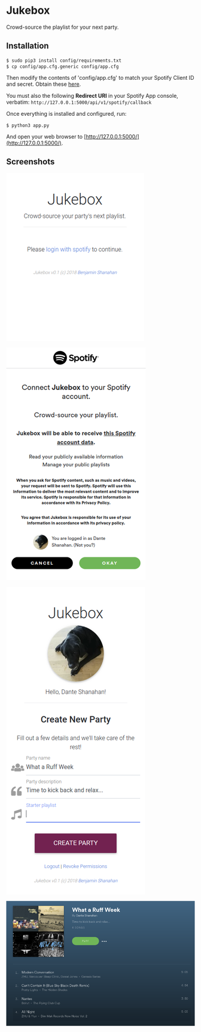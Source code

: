 # Jukebox

Crowd-source the playlist for your next party.

## Installation

    $ sudo pip3 install config/requirements.txt
    $ cp config/app.cfg.generic config/app.cfg

Then modify the contents of 'config/app.cfg' to match your Spotify Client ID and secret. Obtain these [here](https://developer.spotify.com/my-applications/).

You must also the following **Redirect URI** in your Spotify App console, verbatim: `http://127.0.0.1:5000/api/v1/spotify/callback`

Once everything is installed and configured, run:
    
    $ python3 app.py

And open your web browser to [http://127.0.0.1:5000/](http://127.0.0.1:5000/).


## Screenshots

![Welcome](static/img/screenshot/welcome-page.png "Welcome")

![Spotify login](static/img/screenshot/spotify-login-page.png "Spotify login")

![Jukebox app](static/img/screenshot/jukebox-app-page.png "Jukebox app")

![Playlist created](static/img/screenshot/spotify-playlist-created.png "Playlist created")
